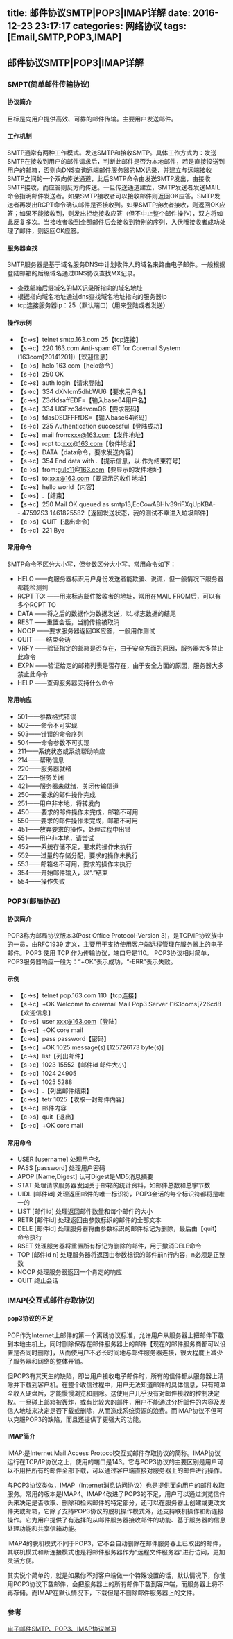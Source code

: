 title: 邮件协议SMTP|POP3|IMAP详解
date: 2016-12-23 23:17:17
categories: 网络协议
tags: [Email,SMTP,POP3,IMAP]
---

## 邮件协议SMTP|POP3|IMAP详解

### SMPT(简单邮件传输协议)

#### 协议简介

目标是向用户提供高效、可靠的邮件传输。主要用户发送邮件。

#### 工作机制

SMTP通常有两种工作模式。发送SMTP和接收SMTP。具体工作方式为：发送SMTP在接收到用户的邮件请求后，判断此邮件是否为本地邮件，若是直接投送到用户的邮箱，否则向DNS查询远端邮件服务器的MX记录，并建立与远端接收SMTP之间的一个双向传送通道，此后SMTP命令由发送SMTP发出，由接收SMTP接收，而应答则反方向传送。一旦传送通道建立，SMTP发送者发送MAIL命令指明邮件发送者。如果SMTP接收者可以接收邮件则返回OK应答。SMTP发送者再发出RCPT命令确认邮件是否接收到。如果SMTP接收者接收，则返回OK应答；如果不能接收到，则发出拒绝接收应答（但不中止整个邮件操作），双方将如此反复多次。当接收者收到全部邮件后会接收到特别的序列，入伏哦接收者成功处理了邮件，则返回OK应答。

#### 服务器查找

SMTP服务器是基于域名服务DNS中计划收件人的域名来路由电子邮件。一般根据登陆邮箱的后缀域名通过DNS协议查找MX记录。
- 查找邮箱后缀域名的MX记录所指向的域名地址
- 根据指向域名地址通过dns查找域名地址指向的服务器ip
- tcp连接服务器ip：25（默认端口)（用来登陆或者发送）

#### 操作示例

- 【c->s】telnet smtp.163.com 25【tcp连接】
- 【s->c】220 163.com Anti-spam GT for Coremail System (163com[20141201])【欢迎信息】
- 【c->s】helo 163.com【helo命令】
- 【s->c】250 OK
- 【c->s】auth login【请求登陆】
- 【s->c】334 dXNlcm5dhbWU6【要求用户名】
- 【c->s】Z3dfdsaffEDF=【输入base64用户名】
- 【s->c】334 UGFzc3ddvcmQ6【要求密码】
- 【c->s】fdasDSDFFFfDS=【输入base64密码】
- 【s->c】235 Authentication successful【登陆成功】
- 【c->s】mail from:xxx@163.com【发件地址】
- 【c->s】rcpt to:xxx@163.com【收件地址】
- 【c->s】DATA【data命令，要求发送内容】
- 【s->c】354 End data with .【提示信息，以.作为结束符号】
- 【c->s】from:gule11@163.com【要显示的发件地址】
- 【c->s】to:xxx@163.com【要显示的收件地址】
- 【c->s】hello world【内容】
- 【c->s】.【结束】
- 【s->c】250 Mail OK queued as smtp13,EcCowABHIv39riFXqUpKBA--.47592S3 1461825582【返回发送状态，我的测试不幸进入垃圾邮件】
- 【c->s】QUIT【退出命令】
- 【s->c】221 Bye

#### 常用命令
SMTP命令不区分大小写，但参数区分大小写。常用命令如下：

- HELO ——向服务器标识用户身份发送者能欺骗、说谎，但一般情况下服务器都能检测到
- RCPT TO: <forward-path> ——<forward-path>用来标志邮件接收者的地址，常用在MAIL FROM后，可以有多个RCPT TO
- DATA ——将之后的数据作为数据发送，以.标志数据的结尾
- REST ——重置会话，当前传输被取消
- NOOP ——要求服务器返回OK应答，一般用作测试
- QUIT ——结束会话
- VRFY ——验证指定的邮箱是否存在，由于安全方面的原因，服务器大多禁止此命令
- EXPN ——验证给定的邮箱列表是否存在，由于安全方面的原因，服务器大多禁止此命令
- HELP ——查询服务器支持什么命令

#### 常用响应

- 501——参数格式错误
- 502——命令不可实现
- 503——错误的命令序列
- 504——命令参数不可实现
- 211——系统状态或系统帮助响应
- 214——帮助信息
- 220——服务器就绪
- 221——服务关闭
- 421——服务器未就绪，关闭传输信道
- 250——要求的邮件操作完成
- 251——用户非本地，将转发向<forward-path>
- 450——要求的邮件操作未完成，邮箱不可用
- 550——要求的邮件操作未完成，邮箱不可用
- 451——放弃要求的操作，处理过程中出错
- 551——用户非本地，请尝试<forward-path>
- 452——系统存储不足，要求的操作未执行
- 552——过量的存储分配，要求的操作未执行
- 553——邮箱名不可用，要求的操作未执行
- 354——开始邮件输入，以“.”结束
- 554——操作失败

### POP3(邮局协议)

#### 协议简介
POP3称为邮局协议版本3(Post Office Protocol-Version 3)，是TCP/IP协议族中的一员，由RFC1939 定义，主要用于支持使用客户端远程管理在服务器上的电子邮件。POP3 使用 TCP 作为传输协议，端口号是110。
POP3协议相对简单，POP3服务器响应一般为：“+OK”表示成功，“-ERR”表示失败。

#### 示例

- 【c->s】telnet pop.163.com 110【tcp连接】
- 【s->c】+OK Welcome to coremail Mail Pop3 Server (163coms[726cd8【欢迎信息】
- 【c->s】user xxx@163.com【登陆】
- 【s->c】+OK core mail
- 【c->s】pass password【密码】
- 【s->c】+OK 1025 message(s) [125726173 byte(s)]
- 【c->s】list【列出邮件】
- 【s->c】1023 15552【邮件id 邮件大小】
- 【s->c】1024 24905
- 【s->c】1025 5288
- 【s->c】.【列出邮件结束】
- 【c->s】tetr 1025【收取一封邮件内容】
- 【s->c】邮件内容
- 【c->s】quit【退出】
- 【s->c】+OK core mail

#### 常用命令
- USER [username] 处理用户名
- PASS [password] 处理用户密码
- APOP [Name,Digest] 认可Digest是MD5消息摘要
- STAT 处理请求服务器发回关于邮箱的统计资料，如邮件总数和总字节数
- UIDL [邮件id] 处理返回邮件的唯一标识符，POP3会话的每个标识符都将是唯一的
- LIST [邮件id] 处理返回邮件数量和每个邮件的大小
- RETR [邮件id] 处理返回由参数标识的邮件的全部文本
- DELE [邮件id] 处理服务器将由参数标识的邮件标记为删除，最后由【quit】命令执行
- RSET 处理服务器将重置所有标记为删除的邮件，用于撤消DELE命令
- TOP [邮件id n] 处理服务器将返回由参数标识的邮件前n行内容，n必须是正整数
- NOOP 处理服务器返回一个肯定的响应
- QUIT 终止会话

### IMAP(交互式邮件存取协议)

#### pop3协议的不足

POP作为Internet上邮件的第一个离线协议标准，允许用户从服务器上把邮件下载到本地主机上，同时删除保存在邮件服务器上的邮件【现在的邮件服务商都可以设置是否同时删除】，从而使用户不必长时间地与邮件服务器连接，很大程度上减少了服务器和网络的整体开销。

但POP3有其天生的缺陷，即当用户接收电子邮件时，所有的信件都从服务器上清除并下载到客户机。在整个收信过程中，用户无法知道邮件的具体信息，只有照单全收入硬盘后，才能慢慢浏览和删除。这使用户几乎没有对邮件接收的控制决定权。一旦碰上邮箱被轰炸，或有比较大的邮件，用户不能通过分析邮件的内容及发信人地址来决定是否下载或删除，从而造成系统资源的浪费。而IMAP协议不但可以克服POP3的缺陷，而且还提供了更强大的功能。

#### IMAP简介

IMAP:是Internet Mail Access Protocol交互式邮件存取协议的简称。IMAP协议运行在TCP/IP协议之上，使用的端口是143。它与POP3协议的主要区别是用户可以不用把所有的邮件全部下载，可以通过客户端直接对服务器上的邮件进行操作。

与POP3协议类似，IMAP（Internet消息访问协议）也是提供面向用户的邮件收取服务。常用的版本是IMAP4。IMAP4改进了POP3的不足，用户可以通过浏览信件头来决定是否收取、删除和检索邮件的特定部分，还可以在服务器上创建或更改文件夹或邮箱，它除了支持POP3协议的脱机操作模式外，还支持联机操作和断连接操作。它为用户提供了有选择的从邮件服务器接收邮件的功能、基于服务器的信息处理功能和共享信箱功能。

IMAP4的脱机模式不同于POP3，它不会自动删除在邮件服务器上已取出的邮件，其联机模式和断连接模式也是将邮件服务器作为“远程文件服务器”进行访问，更加灵活方便。

其实说个简单的，就是如果你不对客户端做一个特殊设置的话，默认情况下，你使用POP3协议下载邮件，会把服务器上的所有邮件下载到客户端，而服务器上将不再存储。而IMAP在默认情况下，下载但是不删除邮件服务器上的文件。

### 参考
[电子邮件SMTP、POP3、IMAP协议学习](http://forthxu.com/blog/article/61.html)

